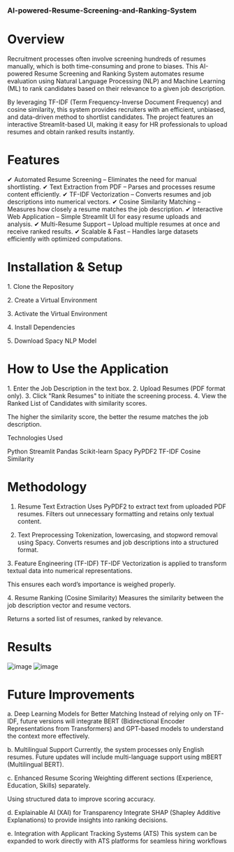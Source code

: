 ### AI-powered-Resume-Screening-and-Ranking-System

# Overview
Recruitment processes often involve screening hundreds of resumes manually, which is both time-consuming and prone to biases. This AI-powered Resume Screening and Ranking System automates resume evaluation using Natural Language Processing (NLP) and Machine Learning (ML) to rank candidates based on their relevance to a given job description.

By leveraging TF-IDF (Term Frequency-Inverse Document Frequency) and cosine similarity, this system provides recruiters with an efficient, unbiased, and data-driven method to shortlist candidates. The project features an interactive Streamlit-based UI, making it easy for HR professionals to upload resumes and obtain ranked results instantly.

# Features
✔ Automated Resume Screening – Eliminates the need for manual shortlisting.
✔ Text Extraction from PDF – Parses and processes resume content efficiently.
✔ TF-IDF Vectorization – Converts resumes and job descriptions into numerical vectors.
✔ Cosine Similarity Matching – Measures how closely a resume matches the job description.
✔ Interactive Web Application – Simple Streamlit UI for easy resume uploads and analysis.
✔ Multi-Resume Support – Upload multiple resumes at once and receive ranked results.
✔ Scalable & Fast – Handles large datasets efficiently with optimized computations.

# Installation & Setup
1️. Clone the Repository

2️. Create a Virtual Environment

3️. Activate the Virtual Environment

4️. Install Dependencies

5️. Download Spacy NLP Model

# How to Use the Application
1️. Enter the Job Description in the text box.
2️. Upload Resumes (PDF format only).
3️. Click "Rank Resumes" to initiate the screening process.
4️. View the Ranked List of Candidates with similarity scores.

The higher the similarity score, the better the resume matches the job description.

Technologies Used

Python 
Streamlit
Pandas 
Scikit-learn
Spacy 
PyPDF2 
TF-IDF 
Cosine Similarity 

# Methodology

1. Resume Text Extraction
Uses PyPDF2 to extract text from uploaded PDF resumes.
Filters out unnecessary formatting and retains only textual content.

2. Text Preprocessing
Tokenization, lowercasing, and stopword removal using Spacy.
Converts resumes and job descriptions into a structured format.

3️. Feature Engineering (TF-IDF)
TF-IDF Vectorization is applied to transform textual data into numerical representations.

This ensures each word’s importance is weighed properly.

4️. Resume Ranking (Cosine Similarity)
Measures the similarity between the job description vector and resume vectors.

Returns a sorted list of resumes, ranked by relevance.

# Results

![image](https://github.com/user-attachments/assets/bf199700-b685-41c9-9aa2-dd24f57b4ecd)
![image](https://github.com/user-attachments/assets/a36e42ab-bf38-4623-8213-3da58a69e455)


# Future Improvements

a. Deep Learning Models for Better Matching
Instead of relying only on TF-IDF, future versions will integrate BERT (Bidirectional Encoder Representations from Transformers) and GPT-based models to understand the context more effectively.

b. Multilingual Support
Currently, the system processes only English resumes. Future updates will include multi-language support using mBERT (Multilingual BERT).

c. Enhanced Resume Scoring
Weighting different sections (Experience, Education, Skills) separately.

Using structured data to improve scoring accuracy.

d. Explainable AI (XAI) for Transparency
Integrate SHAP (Shapley Additive Explanations) to provide insights into ranking decisions.

e. Integration with Applicant Tracking Systems (ATS)
This system can be expanded to work directly with ATS platforms for seamless hiring workflows
